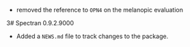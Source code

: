* removed the reference to `OPN4` on the melanopic evaluation

3# Spectran 0.9.2.9000

* Added a `NEWS.md` file to track changes to the package.

